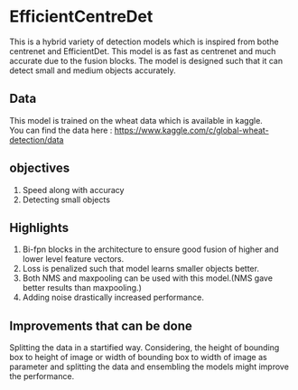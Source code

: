 # EfficientCentreDet
This is a hybrid variety of detection models which is inspired from bothe centrenet and EfficientDet. This model is as fast as centrenet and much accurate due to the fusion blocks. The model is designed such that it can detect small and medium objects accurately.
## Data
This model is trained on the wheat data which is available in kaggle.<br/>
You can find the data here : https://www.kaggle.com/c/global-wheat-detection/data
## objectives
1. Speed along with accuracy
2. Detecting small objects 
## Highlights
1. Bi-fpn blocks in the architecture to ensure good fusion of higher and lower level feature vectors.
2. Loss is penalized such that model learns smaller objects better.
3. Both NMS and maxpooling can be used with this model.(NMS gave better results than maxpooling.)
4. Adding noise drastically increased performance.
## Improvements that can be done
Splitting the data in a startified way. Considering, the height of bounding box to height of image or width of bounding box to width of image as parameter and splitting the data and ensembling the models might improve the performance.
